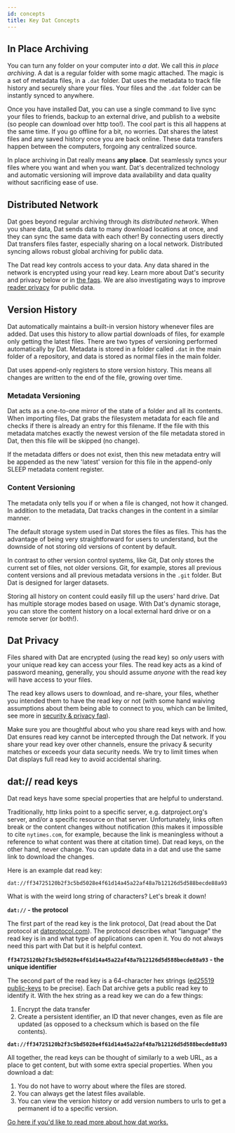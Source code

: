 ```yaml
---
id: concepts
title: Key Dat Concepts
---
```


## In Place Archiving

You can turn any folder on your computer into *a dat*.
We call this *in place archiving*.
A dat is a regular folder with some magic attached.
The magic is a set of metadata files, in a `.dat` folder.
Dat uses the metadata to track file history and securely share your files.
Your files and the `.dat` folder can be instantly synced to anywhere.

Once you have installed Dat, you can use a single command to live sync your files to friends, backup to an external drive, and publish to a website (so people can download over http too!).
The cool part is this all happens at the same time.
If you go offline for a bit, no worries.
Dat shares the latest files and any saved history once you are back online.
These data transfers happen between the computers, forgoing any centralized source.

In place archiving in Dat really means **any place**.
Dat seamlessly syncs your files where you want and when you want.
Dat's decentralized technology and automatic versioning will improve data availability and data quality without sacrificing ease of use.

## Distributed Network

Dat goes beyond regular archiving through its *distributed network*.
When you share data, Dat sends data to many download locations at once, and they can sync the same data with each other!
By connecting users directly Dat transfers files faster, especially sharing on a local network.
Distributed syncing allows robust global archiving for public data.

The Dat read key controls access to your data.
Any data shared in the network is encrypted using your read key.
Learn more about Dat's security and privacy below or in [the faqs](getting-started-faq.md).
We are also investigating ways to improve [reader privacy](https://blog.datproject.org/2016/12/12/reader-privacy-on-the-p2p-web/) for public data.

## Version History

Dat automatically maintains a built-in version history whenever files are added.
Dat uses this history to allow partial downloads of files, for example only getting the latest files.
There are two types of versioning performed automatically by Dat.
Metadata is stored in a folder called `.dat` in the main folder of a repository, and data is stored as normal files in the main folder.

Dat uses append-only registers to store version history.
This means all changes are written to the end of the file, growing over time.

### Metadata Versioning

Dat acts as a one-to-one mirror of the state of a folder and all its contents.
When importing files, Dat grabs the filesystem metadata for each file and checks if there is already an entry for this filename.
If the file with this metadata matches exactly the newest version of the file metadata stored in Dat, then this file will be skipped (no change).

If the metadata differs or does not exist, then this new metadata entry will be appended as the new 'latest' version for this file in the append-only SLEEP metadata content register.

### Content Versioning

The metadata only tells you if or when a file is changed, not how it changed.
In addition to the metadata, Dat tracks changes in the content in a similar manner.

The default storage system used in Dat stores the files as files.
This has the advantage of being very straightforward for users to understand, but the downside of not storing old versions of content by default.

In contrast to other version control systems, like Git, Dat only stores the current set of files, not older versions.
Git, for example, stores all previous content versions and all previous metadata versions in the `.git` folder. But Dat is designed for larger datasets.

Storing all history on content could easily fill up the users' hard drive.
Dat has multiple storage modes based on usage.
With Dat's dynamic storage, you can store the content history on a local external hard drive or on a remote server (or both!).

## Dat Privacy

Files shared with Dat are encrypted (using the read key) so *only* users with your unique read key can access your files.
The read key acts as a kind of password meaning, generally, you should assume *anyone* with the read key will have access to your files.

The read key allows users to download, and re-share, your files, whether you intended them to have the read key or not (with some hand waiving assumptions about them being able to connect to you, which can be limited, see more in [security & privacy faq](faq#security-and-privacy)).

Make sure you are thoughtful about who you share read keys with and how.
Dat ensures read key cannot be intercepted through the Dat network.
If you share your read key over other channels, ensure the privacy & security matches or exceeds your data security needs.
We try to limit times when Dat displays full read key to avoid accidental sharing.

## dat:// read keys

Dat read keys have some special properties that are helpful to understand.

Traditionally, http links point to a specific server, e.g. datproject.org's server, and/or a specific resource on that server.
Unfortunately, links often break or the content changes without notification (this makes it impossible to cite `nytimes.com`, for example, because the link is meaningless without a reference to what content was there at citation time).
Dat read keys, on the other hand, never change.
You can update data in a dat and use the same link to download the changes.

Here is an example dat read key:

```
dat://ff34725120b2f3c5bd5028e4f61d14a45a22af48a7b12126d5d588becde88a93
```

What is with the weird long string of characters? Let's break it down!

**`dat://` - the protocol**

The first part of the read key is the link protocol, Dat (read about the Dat protocol at [datprotocol.com](http://www.datprotocol.com)).
The protocol describes what "language" the read key is in and what type of applications can open it.
You do not always need this part with Dat but it is helpful context.

**`ff34725120b2f3c5bd5028e4f61d14a45a22af48a7b12126d5d588becde88a93` - the unique identifier**

The second part of the read key is a 64-character hex strings ([ed25519 public-keys](https://ed25519.cr.yp.to/) to be precise).
Each Dat archive gets a public read key to identify it.
With the hex string as a read key we can do a few things:

1. Encrypt the data transfer
2. Create a persistent identifier, an ID that never changes, even as file are updated (as opposed to a checksum which is based on the file contents).

**`dat://ff34725120b2f3c5bd5028e4f61d14a45a22af48a7b12126d5d588becde88a93`**

All together, the read keys can be thought of similarly to a web URL, as a place to get content, but with some extra special properties.
When you download a dat:

1. You do not have to worry about where the files are stored.
2. You can always get the latest files available.
3. You can view the version history or add version numbers to urls to get a permanent id to a specific version.

[Go here if you'd like to read more about how dat works.](https://datprotocol.github.io/how-dat-works/)
